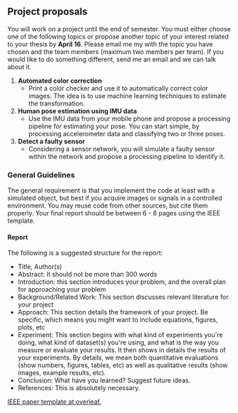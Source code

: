 
## Project proposals

You will work on a project until the end of semester. You must either choose one of the following topics or propose another topic of your interest related to your thesis by **April 16**. Please email me my with the topic you have chosen and the team members (maximum two members per team). If you would like to do something different, send me an email and we can talk about it.

1. **Automated color correction**
	- Print a color checker and use it to automatically correct color images. The idea is to use machine learning techniques to estimate the transformation.
2. **Human pose estimation using IMU data**
	- Use the IMU data from your mobile phone and propose a processing pipeline for estimating your pose. You can start simple, by processing accelerometer data and classifying two or three poses. 
3. **Detect a faulty sensor** 
	- Considering a sensor network, you will simulate a faulty sensor within the network and propose a processing pipeline to identify it.


### General Guidelines

The general requirement is that you implement the code at least with a simulated object, but best if you acquire images or signals in a controlled environment. You may reuse code from other sources, but cite them properly. Your final report should be between 6 - 8 pages using the IEEE template. 

#### Report

The following is a suggested structure for the report:

- Title, Author(s)
- Abstract: It should not be more than 300 words
- Introduction: this section introduces your problem, and the overall plan for approaching your problem
- Background/Related Work: This section discusses relevant literature for your project
- Approach: This section details the framework of your project. Be specific, which means you might want to include equations, figures, plots, etc
- Experiment: This section begins with what kind of experiments you're doing, what kind of dataset(s) you're using, and what is the way you measure or evaluate your results. It then shows in details the results of your experiments. By details, we mean both quantitative evaluations (show numbers, figures, tables, etc) as well as qualitative results (show images, example results, etc).
- Conclusion: What have you learned? Suggest future ideas.
- References: This is absolutely necessary.


[IEEE paper template at overleaf.](https://www.overleaf.com/latex/templates/preparation-of-papers-for-ieee-sponsored-conferences-and-symposia/zfnqfzzzxghk#.WfH73WVRJw8)


